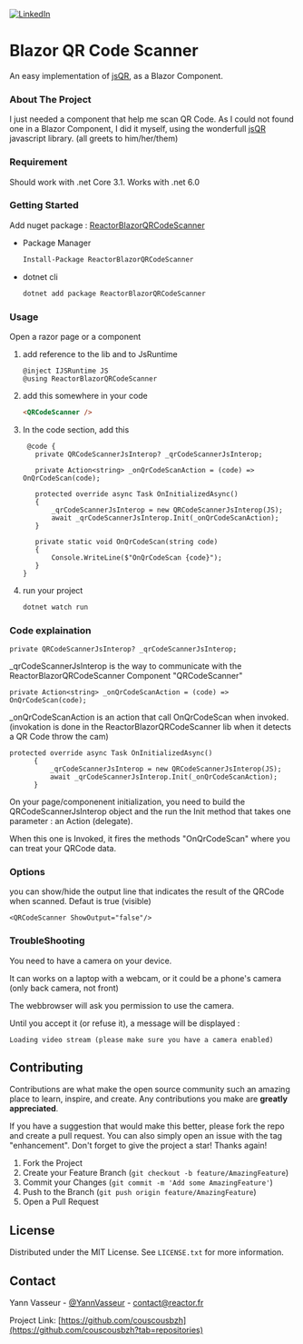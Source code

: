 <!-- [![Contributors][contributors-shield]][contributors-url]
[![Forks][forks-shield]][forks-url]
[![Stargazers][stars-shield]][stars-url]
[![Issues][issues-shield]][issues-url]
[![MIT License][license-shield]][license-url] -->

[![LinkedIn][linkedin-shield]][linkedin-url]

<!-- PROJECT -->

# Blazor QR Code Scanner

An easy implementation of [jsQR](https://github.com/cozmo/jsQR), as a Blazor Component.

<!-- ABOUT THE PROJECT -->

### About The Project

I just needed a component that help me scan QR Code. As I could not found one in a Blazor Component, I did it myself, using the wonderfull [jsQR](https://github.com/cozmo/jsQR) javascript library. (all greets to him/her/them)

### Requirement

Should work with .net Core 3.1. Works with .net 6.0

### Getting Started

Add nuget package : [ReactorBlazorQRCodeScanner](https://www.nuget.org/packages/ReactorBlazorQRCodeScanner/)

- Package Manager
  ```sh
  Install-Package ReactorBlazorQRCodeScanner
  ```
- dotnet cli
  ```sh
  dotnet add package ReactorBlazorQRCodeScanner
  ```

### Usage

Open a razor page or a component

1. add reference to the lib and to JsRuntime
   ```dotnet
   @inject IJSRuntime JS
   @using ReactorBlazorQRCodeScanner
   ```
2. add this somewhere in your code
   ```html
   <QRCodeScanner />
   ```
3. In the code section, add this

   ```dotnet
    @code {
      private QRCodeScannerJsInterop? _qrCodeScannerJsInterop;

      private Action<string> _onQrCodeScanAction = (code) => OnQrCodeScan(code);

      protected override async Task OnInitializedAsync()
      {
          _qrCodeScannerJsInterop = new QRCodeScannerJsInterop(JS);
          await _qrCodeScannerJsInterop.Init(_onQrCodeScanAction);
      }

      private static void OnQrCodeScan(string code)
      {
          Console.WriteLine($"OnQrCodeScan {code}");
      }
   }
   ```

4. run your project
   ```sh
   dotnet watch run
   ```

### Code explaination

```dotnet
private QRCodeScannerJsInterop? _qrCodeScannerJsInterop;
```

\_qrCodeScannerJsInterop is the way to communicate with the ReactorBlazorQRCodeScanner Component "QRCodeScanner"

```dotnet
private Action<string> _onQrCodeScanAction = (code) => OnQrCodeScan(code);
```

\_onQrCodeScanAction is an action that call OnQrCodeScan when invoked. (invokation is done in the ReactorBlazorQRCodeScanner lib when it detects a QR Code throw the cam)

```dotnet
protected override async Task OnInitializedAsync()
      {
          _qrCodeScannerJsInterop = new QRCodeScannerJsInterop(JS);
          await _qrCodeScannerJsInterop.Init(_onQrCodeScanAction);
      }
```

On your page/componenent initialization, you need to build the QRCodeScannerJsInterop object and the run the Init method that takes one parameter : an Action (delegate).

When this one is Invoked, it fires the methods "OnQrCodeScan" where you can treat your QRCode data.

### Options

you can show/hide the output line that indicates the result of the QRCode when scanned. Defaut is true (visible)

```dotnet
<QRCodeScanner ShowOutput="false"/>
```

### TroubleShooting

You need to have a camera on your device.

It can works on a laptop with a webcam, or it could be a phone's camera (only back camera, not front)

The webbrowser will ask you permission to use the camera.

Until you accept it (or refuse it), a message will be displayed :

```text
Loading video stream (please make sure you have a camera enabled)
```

 <!-- CONTRIBUTING -->

## Contributing

Contributions are what make the open source community such an amazing place to learn, inspire, and create. Any contributions you make are **greatly appreciated**.

If you have a suggestion that would make this better, please fork the repo and create a pull request. You can also simply open an issue with the tag "enhancement".
Don't forget to give the project a star! Thanks again!

1. Fork the Project
2. Create your Feature Branch (`git checkout -b feature/AmazingFeature`)
3. Commit your Changes (`git commit -m 'Add some AmazingFeature'`)
4. Push to the Branch (`git push origin feature/AmazingFeature`)
5. Open a Pull Request

<!-- LICENSE -->

## License

Distributed under the MIT License. See `LICENSE.txt` for more information.

<!-- CONTACT -->

## Contact

Yann Vasseur - [@YannVasseur](https://twitter.com/YannVasseur) - contact@reactor.fr

Project Link: [https://github.com/couscousbzh](https://github.com/couscousbzh?tab=repositories)

<!-- MARKDOWN LINKS & IMAGES -->
<!-- https://www.markdownguide.org/basic-syntax/#reference-style-links -->

<!--
[contributors-shield]: https://img.shields.io/github/contributors/othneildrew/Best-README-Template.svg?style=for-the-badge
[contributors-url]: https://github.com/othneildrew/Best-README-Template/graphs/contributors
[forks-shield]: https://img.shields.io/github/forks/othneildrew/Best-README-Template.svg?style=for-the-badge
[forks-url]: https://github.com/othneildrew/Best-README-Template/network/members
[stars-shield]: https://img.shields.io/github/stars/othneildrew/Best-README-Template.svg?style=for-the-badge
[stars-url]: https://github.com/othneildrew/Best-README-Template/stargazers
[issues-shield]: https://img.shields.io/github/issues/othneildrew/Best-README-Template.svg?style=for-the-badge
[issues-url]: https://github.com/othneildrew/Best-README-Template/issues
[license-shield]: https://img.shields.io/github/license/othneildrew/Best-README-Template.svg?style=for-the-badge
[license-url]: https://github.com/othneildrew/Best-README-Template/blob/master/LICENSE.txt
[linkedin-shield]: https://img.shields.io/badge/-LinkedIn-black.svg?style=for-the-badge&logo=linkedin&colorB=555
[linkedin-url]: https://linkedin.com/in/othneildrew
[product-screenshot]: images/screenshot.png

-->

[linkedin-shield]: https://img.shields.io/badge/-LinkedIn-black.svg?style=for-the-badge&logo=linkedin&colorB=555
[linkedin-url]: https://www.linkedin.com/in/yannvasseur/
[product-screenshot]: images/screenshot.png

